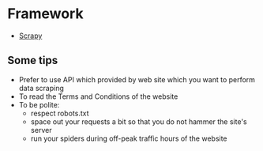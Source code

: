 # Framework

* [Scrapy](scrapy.md)


## Some tips

* Prefer to use API which provided by web site which you want to perform data scraping
* To read the Terms and Conditions of the website
* To be polite:
  * respect robots.txt
  * space out your requests a bit so that you do not hammer the site's server
  * run your spiders during off-peak traffic hours of the website
